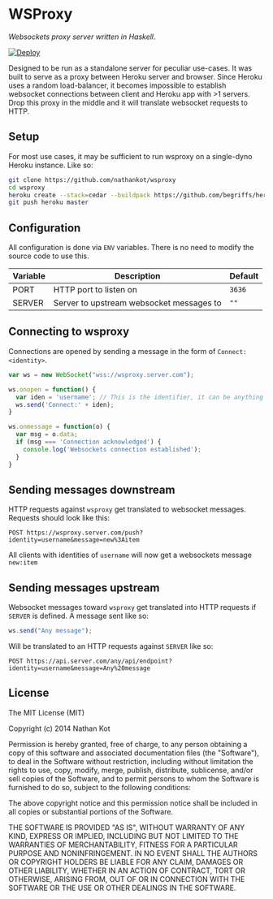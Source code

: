 # WSProxy

_Websockets proxy server written in Haskell_.

[![Deploy](https://www.herokucdn.com/deploy/button.png)](https://heroku.com/deploy)

Designed to be run as a standalone server for peculiar use-cases. It was built
to serve as a proxy between Heroku server and browser. Since Heroku uses a
random load-balancer, it becomes impossible to establish websocket connections
between client and Heroku app with >1 servers. Drop this proxy in the middle and
it will translate websocket requests to HTTP.

## Setup

For most use cases, it may be sufficient to run wsproxy on a single-dyno Heroku
instance. Like so:

```sh
git clone https://github.com/nathankot/wsproxy
cd wsproxy
heroku create --stack=cedar --buildpack https://github.com/begriffs/heroku-buildpack-ghc.git
git push heroku master
```

##  Configuration

All configuration is done via `ENV` variables. There is no need to modify the
source code to use this.

Variable  | Description                              | Default
--------- | ---------------------------------------- | -------
PORT      | HTTP port to listen on                   | `3636`
SERVER    | Server to upstream websocket messages to | `""`

## Connecting to wsproxy

Connections are opened by sending a message in the form of `Connect:<identity>`.

```js
var ws = new WebSocket("wss://wsproxy.server.com");

ws.onopen = function() {
  var iden = 'username'; // This is the identifier, it can be anything
  ws.send('Connect:' + iden);
}

ws.onmessage = function(o) {
  var msg = o.data;
  if (msg === 'Connection acknowledged') {
    console.log('Websockets connection established');
  }
}
```

## Sending messages downstream

HTTP requests against `wsproxy` get translated to websocket messages. Requests
should look like this:

```
POST https://wsproxy.server.com/push?identity=username&message=new%3Aitem
```

All clients with identities of `username` will now get a websockets message `new:item`

## Sending messages upstream

Websocket messages toward `wsproxy` get translated into HTTP requests if
`SERVER` is defined. A message sent like so:

```js
ws.send("Any message");
```

Will be translated to an HTTP requests against `SERVER` like so:

```
POST https://api.server.com/any/api/endpoint?identity=username&message=Any%20message
```

## License

The MIT License (MIT)

Copyright (c) 2014 Nathan Kot

Permission is hereby granted, free of charge, to any person obtaining a copy
of this software and associated documentation files (the "Software"), to deal
in the Software without restriction, including without limitation the rights
to use, copy, modify, merge, publish, distribute, sublicense, and/or sell
copies of the Software, and to permit persons to whom the Software is
furnished to do so, subject to the following conditions:

The above copyright notice and this permission notice shall be included in
all copies or substantial portions of the Software.

THE SOFTWARE IS PROVIDED "AS IS", WITHOUT WARRANTY OF ANY KIND, EXPRESS OR
IMPLIED, INCLUDING BUT NOT LIMITED TO THE WARRANTIES OF MERCHANTABILITY,
FITNESS FOR A PARTICULAR PURPOSE AND NONINFRINGEMENT. IN NO EVENT SHALL THE
AUTHORS OR COPYRIGHT HOLDERS BE LIABLE FOR ANY CLAIM, DAMAGES OR OTHER
LIABILITY, WHETHER IN AN ACTION OF CONTRACT, TORT OR OTHERWISE, ARISING FROM,
OUT OF OR IN CONNECTION WITH THE SOFTWARE OR THE USE OR OTHER DEALINGS IN
THE SOFTWARE.
